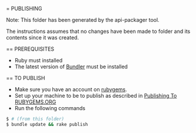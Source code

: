 = PUBLISHING

Note: This folder has been generated by the api-packager tool.

The instructions assumes that no changes have been made to folder and its
contents since it was created.

== PREREQUISITES

- Ruby must installed
- The latest version of [Bundler][] must be installed


== TO PUBLISH

- Make sure you have an account on [rubygems][].
- Set up your machine to be to publish as described in [Publishing To RUBYGEMS.ORG][]
- Run the following commands
```sh
$ # (from this folder)
$ bundle update && rake publish
```

[rubygems]: http://rubygems.org
[Publishing To RUBYGEMS.ORG]: http://guides.rubygems.org/publishing/#publishing-to-rubygemsorg
[Bundler]: http://bundler.io

